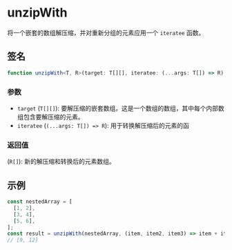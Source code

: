# unzipWith

将一个嵌套的数组解压缩，并对重新分组的元素应用一个 `iteratee` 函数。

## 签名

```typescript
function unzipWith<T, R>(target: T[][], iteratee: (...args: T[]) => R): R[];
```

### 参数

- `target` (`T[][]`): 要解压缩的嵌套数组。这是一个数组的数组，其中每个内部数组包含要解压缩的元素。
- `iteratee` (`(...args: T[]) => R`): 用于转换解压缩后的元素的函

### 返回值

(`R[]`): 新的解压缩和转换后的元素数组。

## 示例

```typescript
const nestedArray = [
  [1, 2],
  [3, 4],
  [5, 6],
];
const result = unzipWith(nestedArray, (item, item2, item3) => item + item2 + item3);
// [9, 12]
```
